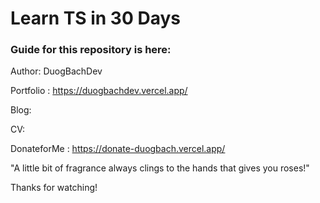 ﻿# Learn TS in 30 Days

### Guide for this repository is here:

Author: DuogBachDev

Portfolio : https://duogbachdev.vercel.app/

Blog:

CV:

DonateforMe : https://donate-duogbach.vercel.app/

"A little bit of fragrance always clings to the hands that gives you roses!"

Thanks for watching!
